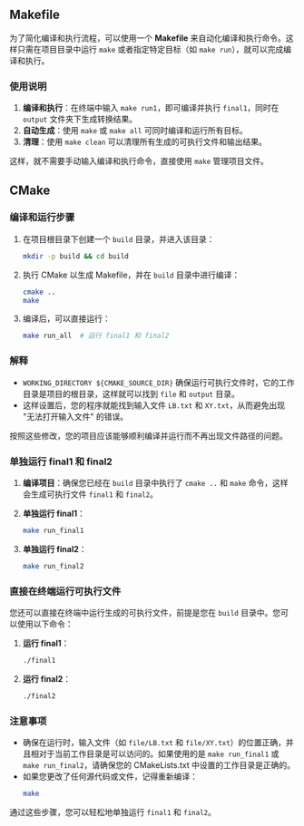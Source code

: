 ## Makefile
为了简化编译和执行流程，可以使用一个 **Makefile** 来自动化编译和执行命令。这样只需在项目目录中运行 `make` 或者指定特定目标（如 `make run`），就可以完成编译和执行。

### 使用说明
1. **编译和执行**：在终端中输入 `make run1`，即可编译并执行 `final1`，同时在 `output` 文件夹下生成转换结果。
2. **自动生成**：使用 `make` 或 `make all` 可同时编译和运行所有目标。
3. **清理**：使用 `make clean` 可以清理所有生成的可执行文件和输出结果。

这样，就不需要手动输入编译和执行命令，直接使用 `make` 管理项目文件。
## CMake
### 编译和运行步骤

1. 在项目根目录下创建一个 `build` 目录，并进入该目录：
   ```bash
   mkdir -p build && cd build
   ```

2. 执行 CMake 以生成 Makefile，并在 `build` 目录中进行编译：
   ```bash
   cmake ..
   make
   ```

3. 编译后，可以直接运行：
   ```bash
   make run_all  # 运行 final1 和 final2
   ```

### 解释

- `WORKING_DIRECTORY ${CMAKE_SOURCE_DIR}` 确保运行可执行文件时，它的工作目录是项目的根目录，这样就可以找到 `file` 和 `output` 目录。
- 这样设置后，您的程序就能找到输入文件 `LB.txt` 和 `XY.txt`，从而避免出现 "无法打开输入文件" 的错误。

按照这些修改，您的项目应该能够顺利编译并运行而不再出现文件路径的问题。


### 单独运行 final1 和 final2

1. **编译项目**：确保您已经在 `build` 目录中执行了 `cmake ..` 和 `make` 命令，这样会生成可执行文件 `final1` 和 `final2`。

2. **单独运行 final1**：
   ```bash
   make run_final1
   ```

3. **单独运行 final2**：
   ```bash
   make run_final2
   ```

### 直接在终端运行可执行文件

您还可以直接在终端中运行生成的可执行文件，前提是您在 `build` 目录中。您可以使用以下命令：

1. **运行 final1**：
   ```bash
   ./final1
   ```

2. **运行 final2**：
   ```bash
   ./final2
   ```

### 注意事项

- 确保在运行时，输入文件（如 `file/LB.txt` 和 `file/XY.txt`）的位置正确，并且相对于当前工作目录是可以访问的。如果使用的是 `make run_final1` 或 `make run_final2`，请确保您的 CMakeLists.txt 中设置的工作目录是正确的。
- 如果您更改了任何源代码或文件，记得重新编译：
   ```bash
   make
   ```

通过这些步骤，您可以轻松地单独运行 `final1` 和 `final2`。